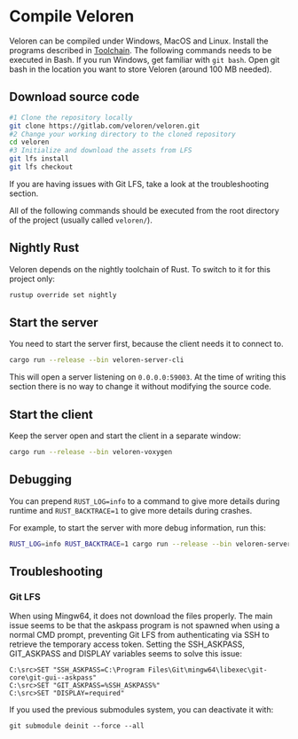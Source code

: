 # Compile Veloren

Veloren can be compiled under Windows, MacOS and Linux.
Install the programs described in [Toolchain](../contr/toolchain.md).
The following commands needs to be executed in Bash. If you run Windows, get familiar with `git bash`.
Open git bash in the location you want to store Veloren (around 100 MB needed).

## Download source code
```bash
#1 Clone the repository locally
git clone https://gitlab.com/veloren/veloren.git
#2 Change your working directory to the cloned repository
cd veloren
#3 Initialize and download the assets from LFS
git lfs install
git lfs checkout
```

If you are having issues with Git LFS, take a look at the troubleshooting section.

All of the following commands should be executed from the root directory of the project (usually called `veloren/`).

## Nightly Rust

Veloren depends on the nightly toolchain of Rust. To switch to it for this project only:
```bash
rustup override set nightly
```

## Start the server

You need to start the server first, because the client needs it to connect to.
```bash
cargo run --release --bin veloren-server-cli
```

This will open a server listening on `0.0.0.0:59003`. At the time of writing this section there is no way to change it without modifying the source code.

## Start the client

Keep the server open and start the client in a separate window:
```bash
cargo run --release --bin veloren-voxygen
```

## Debugging

You can prepend `RUST_LOG=info` to a command to give more details during runtime and `RUST_BACKTRACE=1` to give more details during crashes.

For example, to start the server with more debug information, run this:
```bash
RUST_LOG=info RUST_BACKTRACE=1 cargo run --release --bin veloren-server-cli
```

## Troubleshooting

### Git LFS

When using Mingw64, it does not download the files properly. The main issue seems to be that the askpass program is not spawned when using a normal CMD prompt, preventing Git LFS from authenticating via SSH to retrieve the temporary access token. Setting the SSH_ASKPASS, GIT_ASKPASS and DISPLAY variables seems to solve this issue:

```
C:\src>SET "SSH_ASKPASS=C:\Program Files\Git\mingw64\libexec\git-core\git-gui--askpass"
C:\src>SET "GIT_ASKPASS=%SSH_ASKPASS%"
C:\src>SET "DISPLAY=required"
```

If you used the previous submodules system, you can deactivate it with:

```
git submodule deinit --force --all
```
